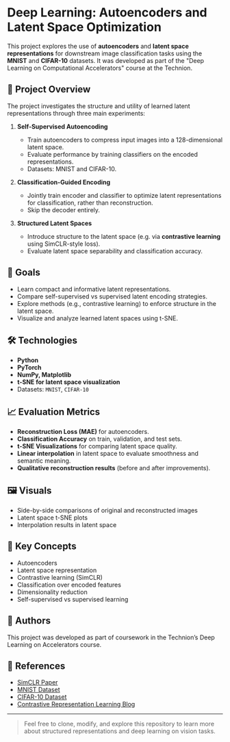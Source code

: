 # Deep Learning: Autoencoders and Latent Space Optimization

This project explores the use of **autoencoders** and **latent space representations** for downstream image classification tasks using the **MNIST** and **CIFAR-10** datasets. It was developed as part of the "Deep Learning on Computational Accelerators" course at the Technion.

## 📌 Project Overview

The project investigates the structure and utility of learned latent representations through three main experiments:

1. **Self-Supervised Autoencoding**
   - Train autoencoders to compress input images into a 128-dimensional latent space.
   - Evaluate performance by training classifiers on the encoded representations.
   - Datasets: MNIST and CIFAR-10.

2. **Classification-Guided Encoding**
   - Jointly train encoder and classifier to optimize latent representations for classification, rather than reconstruction.
   - Skip the decoder entirely.

3. **Structured Latent Spaces**
   - Introduce structure to the latent space (e.g. via **contrastive learning** using SimCLR-style loss).
   - Evaluate latent space separability and classification accuracy.

## 🧠 Goals

- Learn compact and informative latent representations.
- Compare self-supervised vs supervised latent encoding strategies.
- Explore methods (e.g., contrastive learning) to enforce structure in the latent space.
- Visualize and analyze learned latent spaces using t-SNE.

## 🛠️ Technologies

- **Python**
- **PyTorch**
- **NumPy, Matplotlib**
- **t-SNE for latent space visualization**
- Datasets: `MNIST`, `CIFAR-10`

## 📈 Evaluation Metrics

- **Reconstruction Loss (MAE)** for autoencoders.
- **Classification Accuracy** on train, validation, and test sets.
- **t-SNE Visualizations** for comparing latent space quality.
- **Linear interpolation** in latent space to evaluate smoothness and semantic meaning.
- **Qualitative reconstruction results** (before and after improvements).


## 🖼️ Visuals

- Side-by-side comparisons of original and reconstructed images
- Latent space t-SNE plots
- Interpolation results in latent space

## 🔬 Key Concepts

- Autoencoders
- Latent space representation
- Contrastive learning (SimCLR)
- Classification over encoded features
- Dimensionality reduction
- Self-supervised vs supervised learning

## 👥 Authors

This project was developed as part of coursework in the Technion’s Deep Learning on Accelerators course.

## 📝 References

- [SimCLR Paper](https://arxiv.org/abs/2002.05709)
- [MNIST Dataset](http://yann.lecun.com/exdb/mnist/)
- [CIFAR-10 Dataset](https://www.cs.toronto.edu/~kriz/cifar.html)
- [Contrastive Representation Learning Blog](https://lilianweng.github.io/lil-log/2021/05/31/contrastive-representation-learning.html)

---

> Feel free to clone, modify, and explore this repository to learn more about structured representations and deep learning on vision tasks.
